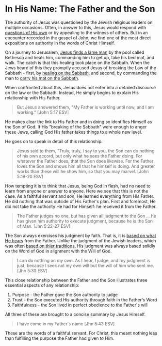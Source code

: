 In His Name: The Father and the Son
===================================

The authority of Jesus was questioned by the Jewish religious leaders on multiple occasions. Often, in answer to this, Jesus would respond with [questions of His own][1] or by appealing to the witness of others. But in an encounter recorded in the gospel of John, we find one of the most direct expositions on authority in the words of Christ Himself.

On a journey to Jerusalem, [Jesus finds a lame man][3] by the pool called Bethesda and heals him, commanding him to get up, take his bed mat, and walk. The catch is that this healing took place on the Sabbath. When the Jews heard of this they promptly accused Jesus of breaking the Law of the Sabbath - first, by [healing on the Sabbath][5], and second, by commanding the man to [carry his mat on the Sabbath][6].

When confronted about this, Jesus does not enter into a detailed discourse on the law or the Sabbath. Instead, He simply begins to explain His relationship with His Father.

> But Jesus answered them, "My Father is working until now, and I am working." [John 5:17 ESV]

He makes clear the link to His Father and in doing so identifies Himself as the Son of God. If His "breaking of the Sabbath" were enough to anger these Jews, calling God His father takes things to a whole new level.

He goes on to speak in detail of this relationship.

> Jesus said to them, "Truly, truly, I say to you, the Son can do nothing of his own accord, but only what he sees the Father doing. For whatever the Father does, that the Son does likewise. For the Father loves the Son and shows him all that he himself is doing. And greater works than these will he show him, so that you may marvel. [John 5:19-20 ESV]

How tempting it is to think that Jesus, being God in flesh, had no need to learn from anyone or answer to anyone. Here we see that this is not the case. As a faithful servant and son, He learned everything from His Father. He did nothing that was outside of His Father's plan. First and foremost, He did not take the authority He had for Himself: he received it from the Father.

> The Father judges no one, but has given all judgment to the Son ... he has given him authority to execute judgment, because he is the Son of Man. [Jhn 5:22-27 ESV]

The Son always exercises his judgment by faith. That is, it is [based on what He hears][7] from the Father. Unlike the judgment of the Jewish leaders, which was often [based on thier traditions][11], His judgment was always based solidly on the Word of God in alignment with the Will of God.

> I can do nothing on my own. As I hear, I judge, and my judgment is just, because I seek not my own will but the will of him who sent me. [Jhn 5:30 ESV]

This close relationship between the Father and the Son illustrates three essential aspects of any relationship:

1. Purpose - the Father gave the Son authority to judge
2. Trust - the Son executed His authority through faith in the Father's Word
3. Faithfulness - the Son lived in perfect obedience to the Father's will

All three of these are brought to a concise summary by Jesus Himself.

> I have come in my Father's name [Jhn 5:43 ESV]

These are the words of a faithful servant. For Christ, this meant nothing less than fulfilling the purpose the Father had given to Him.

[1]: http://www.blueletterbible.org/Bible.cfm?b=Mat&c=21&v=24&t=ESV#s=950024
[2]: TBD
[3]: http://www.blueletterbible.org/Bible.cfm?b=Jhn&c=5&v=6&t=ESV#s=1002006
[4]: http://www.blueletterbible.org/Bible.cfm?b=Mat&c=15&t=ESV#s=944009
[5]: http://www.blueletterbible.org/Bible.cfm?b=Mat&c=12&t=ESV#s=941010 
[6]: http://www.blueletterbible.org/Bible.cfm?b=Jhn&c=5&t=ESV#s=1002010
[7]: http://www.blueletterbible.org/Bible.cfm?b=Rom&c=10&t=ESV#s=1056017
[8]: http://www.blueletterbible.org/Bible.cfm?b=Mat&c=7&t=ESV#s=936028
[9]: http://www.blueletterbible.org/Bible.cfm?b=Mar&c=1&t=ESV#s=958027
[10]: http://www.blueletterbible.org/Bible.cfm?b=Jhn&c=5&t=ESV#s=1002032
[11]: http://www.blueletterbible.org/Bible.cfm?b=Mat&c=15&v=6&t=ESV#s=944006
